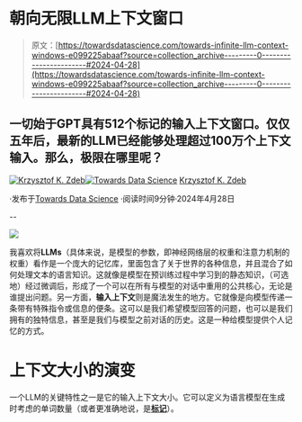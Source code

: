 # 朝向无限LLM上下文窗口

> 原文：[https://towardsdatascience.com/towards-infinite-llm-context-windows-e099225abaaf?source=collection_archive---------0-----------------------#2024-04-28](https://towardsdatascience.com/towards-infinite-llm-context-windows-e099225abaaf?source=collection_archive---------0-----------------------#2024-04-28)

## 一切始于GPT具有512个标记的输入上下文窗口。仅仅五年后，最新的LLM已经能够处理超过100万个上下文输入。那么，极限在哪里呢？

[](https://medium.com/@krzysztof.kornel?source=post_page---byline--e099225abaaf--------------------------------)[![Krzysztof K. Zdeb](../Images/4531b37707bf6a01ef635e4b9ecfc03f.png)](https://medium.com/@krzysztof.kornel?source=post_page---byline--e099225abaaf--------------------------------)[](https://towardsdatascience.com/?source=post_page---byline--e099225abaaf--------------------------------)[![Towards Data Science](../Images/a6ff2676ffcc0c7aad8aaf1d79379785.png)](https://towardsdatascience.com/?source=post_page---byline--e099225abaaf--------------------------------) [Krzysztof K. Zdeb](https://medium.com/@krzysztof.kornel?source=post_page---byline--e099225abaaf--------------------------------)

·发布于[Towards Data Science](https://towardsdatascience.com/?source=post_page---byline--e099225abaaf--------------------------------) ·阅读时间9分钟·2024年4月28日

--

![](../Images/991696e8052dfe143c32539a274be31a.png)

我喜欢将**LLMs**（具体来说，是模型的参数，即神经网络层的权重和注意力机制的权重）看作是一个庞大的记忆库，里面包含了关于世界的各种信息，并且混合了如何处理文本的语言知识。这就像是模型在预训练过程中学习到的静态知识，（可选地）经过微调后，形成了一个可以在所有与模型的对话中重用的公共核心，无论是谁提出问题。另一方面，**输入上下文**则是魔法发生的地方。它就像是向模型传递一条带有特殊指令或信息的便条。这可以是我们希望模型回答的问题，也可以是我们拥有的独特信息，甚至是我们与模型之前对话的历史。这是一种给模型提供个人记忆的方式。

# 上下文大小的演变

一个LLM的关键特性之一是它的输入上下文大小。它可以定义为语言模型在生成时考虑的单词数量（或者更准确地说，是[**标记**](https://help.openai.com/en/articles/4936856-what-are-tokens-and-how-to-count-them)）。  
